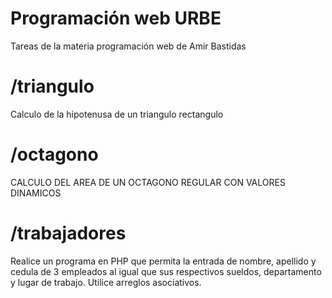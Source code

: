 # Programación web URBE
Tareas de la materia programación web de Amir Bastidas

# /triangulo
Calculo de la hipotenusa de un triangulo rectangulo
# /octagono
CALCULO DEL AREA DE UN OCTAGONO REGULAR CON VALORES DINAMICOS
# /trabajadores
Realice un programa en PHP que permita la entrada de nombre, apellido y cedula de 3 empleados al igual que sus respectivos sueldos, departamento y lugar de trabajo. Utilice arreglos asociativos.